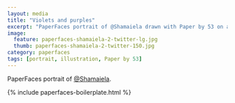```yaml
---
layout: media
title: "Violets and purples"
excerpt: "PaperFaces portrait of @Shamaiela drawn with Paper by 53 on an iPad."
image: 
  feature: paperfaces-shamaiela-2-twitter-lg.jpg
  thumb: paperfaces-shamaiela-2-twitter-150.jpg
category: paperfaces
tags: [portrait, illustration, Paper by 53]
---
```


PaperFaces portrait of [@Shamaiela](http://twitter.com/Shamaiela).

{% include paperfaces-boilerplate.html %}